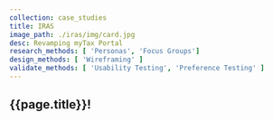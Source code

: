```yaml
---
collection: case_studies
title: IRAS
image_path: ./iras/img/card.jpg
desc: Revamping myTax Portal
research_methods: [ 'Personas', 'Focus Groups']
design_methods: [ 'Wireframing' ]
validate_methods: [ 'Usability Testing', 'Preference Testing' ]
---
```


## {{page.title}}!